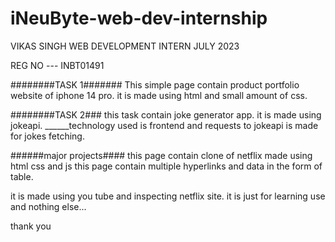# iNeuByte-web-dev-internship
VIKAS SINGH
WEB DEVELOPMENT INTERN
JULY 2023

REG NO --- INBT01491



   ########TASK 1#######
This simple page contain product portfolio website of iphone 14 pro.
it is made using html and small amount of css.

 ########TASK 2###
  this task contain joke generator app.
  it is made using jokeapi.
  ______technology used is frontend and requests to jokeapi is made for jokes fetching.



  ######major projects####
  this page contain clone of netflix made using html css and js
  this page contain multiple hyperlinks and data in the form of table.

  it is made using you tube and inspecting netflix site.
  it is just for learning use and nothing else...


  thank you

